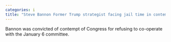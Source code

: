 ```yaml
---
categories: i
title: "Steve Bannon Former Trump strategist facing jail time in contempt case"
---
```

Bannon was convicted of contempt of Congress for refusing to co-operate with the January 6 committee.